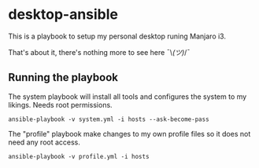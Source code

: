 # desktop-ansible

This is a playbook to setup my personal desktop runing Manjaro i3.

That's about it, there's nothing more to see here ¯\\_(ツ)_/¯


## Running the playbook

The system playbook will install all tools and configures the system to my likings. Needs root permissions.
```(bash)
ansible-playbook -v system.yml -i hosts --ask-become-pass
```

The "profile" playbook make changes to my own profile files so it does not need any root access.

```(bash)
ansible-playbook -v profile.yml -i hosts
```

